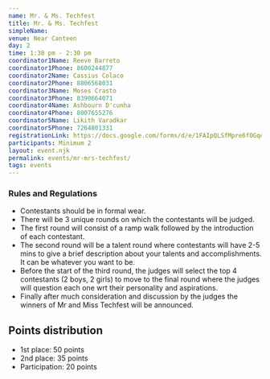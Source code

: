 ```yaml
---
name: Mr. & Ms. Techfest
title: Mr. & Ms. Techfest
simpleName:
venue: Near Canteen
day: 2
time: 1:30 pm - 2:30 pm
coordinator1Name: Reeve Barreto
coordinator1Phone: 8600244877
coordinator2Name: Cassius Colaco
coordinator2Phone: 8806568031
coordinator3Name: Moses Crasto
coordinator3Phone: 8390664071
coordinator4Name: Ashbourn D'cunha
coordinator4Phone: 8007655276
coordinator5Name: Likith Varadkar
coordinator5Phone: 7264801331
registrationLink: https://docs.google.com/forms/d/e/1FAIpQLSfMpre6fOGqeZGpDpQ9yyDlwnR2-nKG88iKbM5XdRA9UYMaDw/viewform?usp=sf_link
participants: Minimum 2
layout: event.njk
permalink: events/mr-mrs-techfest/
tags: events
---
```


### Rules and Regulations

- Contestants should be in formal wear.
- There will be 3 unique rounds on which the contestants will be judged.
- The first round will consist of a ramp walk followed by the introduction of each contestant.
- The second round will be a talent round where contestants will have 2-5 mins to give a brief description about your talents and accomplishments. It can be whatever you want to be.
- Before the start of the third round, the judges will select the top 4 contestants (2 boys, 2 girls) to move to the final round where the judges will question each one wrt their personality and aspirations.
- Finally after much consideration and discussion by the judges the winners of Mr and Miss Techfest will be announced.

## Points distribution

- 1st place: 50 points
- 2nd place: 35 points
- Participation: 20 points
